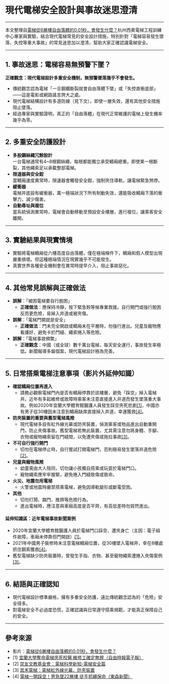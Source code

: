 # 現代電梯安全設計與事故迷思澄清  

---  

本文整理自[電梯從6層樓自由落體的0.01秒，會發生什麼？](https://www.youtube.com/watch?v=ljJGIieTvsA)杭州西奧電梯工程訓練中心專家與實驗，結合現代電梯常見的安全設計措施，特別針對「電梯容易發生墜落、失控等重大事故」的常見迷思加以澄清，幫助大家正確認識電梯安全。  

---  

## 1. 事故迷思：電梯容易無預警下墜？  

**正確觀念：現代電梯設計多重安全機制，無預警墜落幾乎不會發生。**  

- 傳統觀念認為電梯「一旦鋼纜斷裂就會自由落體下墜」或「失控直衝底部」——這是電影或網路謠言誇大之處。  
- 現代電梯結構設計有多道防線（見下文），即使一層失效，還有其他安全措施阻止墜落。  
- 經過專家與實驗證明，真正的「自由落體」在現代正常維護的電梯上發生機率幾乎為零。  

---  

## 2. 多重安全防護設計  

- **多股鋼絲繩冗餘設計**  
  一台電梯通常有4~8根鋼絲繩，每根都能獨立承受轎廂總重。即使某一根斷裂，其他繩索足以承載整部電梯。  
- **限速器與安全鉗**  
  當轎廂速度異常時，限速器會觸發安全鉗，強制夾住導軌，讓電梯緊急煞停。  
- **緩衝器**  
  電梯井底設有緩衝器，萬一極端狀況下所有制動失效，還能吸收轎廂下落的衝擊力，減少傷害。  
- **自動尋址與複位**  
  當系統偵測異常時，電梯會自動移動至預設安全樓層，進行複位，讓乘客安全離開。  

---  

## 3. 實驗結果與現實情境  

- 實驗將電梯轎廂從六樓高度自由落體，僅在極端條件下，轎廂和假人模型出現嚴重損壞。但這種極端情況在現實幾乎不可能發生。  
- 真實世界各種安全機制會在異常時提早介入，阻止事故惡化。  

---  

## 4. 其他常見誤解與正確做法  

- **誤解**：「被困電梯要自行脫困」  
  - **正確做法**：應保持冷靜，按下緊急鈴等候專業救援。自行開門或強行脫困反而更危險，易掉入井道或被夾傷。  
- **誤解**：「電梯門開就是安全」  
  - **正確做法**：門未完全開啟或轎廂未在平層時，勿強行進出。兒童及寵物應看護好，避免卡於門縫、繩索捲入等危險。  
- **誤解**：「電梯事故頻繁」  
  - **正確觀念**：中國（或全球）數千萬台電梯，每天安全運行，事故發生率極低。新聞報導多屬個案，現代電梯設計極為完善。  

---  

## 5. 日常搭乘電梯注意事項（影片外延伸知識）  

- **確認轎廂位置再進入**  
  - 請務必觀察電梯門內是否有轎廂停靠於該樓層，避免「踩空」掉入電梯井。近年有多起維修或故障時乘客未注意直接進入井道而發生墜落重大事故。例如2020年宜蘭大學體育館醫護人員發生踩空夾死悲劇[[1]](https://news.ltn.com.tw/news/society/breakingnews/3219208)，中國亦有男子從30樓因未注意到轎廂缺席直接掉入井道，幸運獲救[[4]](https://news.ebc.net.tw/news/world/191503)。  
- **防夾裝置的重要與舊型電梯風險**  
  - 現代電梯多設有紅外線光幕或防夾裝置，偵測乘客或物品進出自動重開門，防止夾傷事故。舊型電梯若無此裝置，尤其需注意勿將身體、手腳、衣物或寵物繩索留在門縫間，以免遭夾傷或拖拉事故[[3]](https://www.chiher.com/zh-TW/technology/safety-light-curtains)。  
- **不可自行強行開門**  
  - 切勿在電梯停止時，自行嘗試打開電梯門，否則極易發生墜落井道危險[[2]](https://www.gfc.org.tw/project-news/2674)。  
- **兒童與寵物風險**  
  - 幼童需由大人陪同，切勿讓小孩獨自搭乘或玩耍於電梯門口。  
  - 寵物繩索應牢牢握緊，避免捲入門縫致傷或致命。  
- **火災、地震勿用電梯**   
  - 火警或地震時嚴禁搭乘電梯，避免因導軌變形或斷電受困。  
- **其他**   
  - 切勿打鬧、踹門、推擠等危險行為。  
  - 進出電梯時，應注意與車廂高度是否平齊，有高低差時勿貿然進出。  

#### 延伸知識區：近年電梯事故新聞案例  

- 2020年宜蘭大學體育館醫護人員於電梯門口踩空、遭夾身亡（主因：電子組件故障，車廂未停靠但門開啟）[[1]](https://news.ltn.com.tw/news/society/breakingnews/3219208)。  
- 2021年中國男子裝修時未注意電梯轎廂位置，從30樓墜入電梯井，幸在8樓處抓住鋼索獲救[[4]](https://news.ebc.net.tw/news/world/191503)。  
- 舊型電梯缺少防夾裝置時，曾發生手指、衣物、甚至寵物繩索遭捲入夾傷案例[[3]](https://www.chiher.com/zh-TW/technology/safety-light-curtains)。  

---  

## 6. 結語與正確認知  

- 現代電梯設計標準嚴格，擁有多重安全防護，遠比傳統觀念認為的「危險」安全得多。  
- 對電梯安全不必過度恐慌，正確認識與日常遵守搭乘規範，才能真正保障自己的安全。  

---  

## 參考來源  

- 影片：[電梯從6層樓自由落體的0.01秒，會發生什麼？](https://www.youtube.com/watch?v=ljJGIieTvsA)  
- [1] [宜蘭大學奪命電梯夾死校醫 維修工確定無罪（自由時報電子報）](https://news.ltn.com.tw/news/society/breakingnews/3219208)  
- [2] [崇友文教基金會：電梯科學新知-電梯安全篇](https://www.gfc.org.tw/project-news/2674)  
- [3] [其禾電梯：電梯紅外線光幕、防夾裝置](https://www.chiher.com/zh-TW/technology/safety-light-curtains)  
- [4] [電梯一開踩空！男急墜22層樓 徒手抓繩保命（東森新聞）](https://news.ebc.net.tw/news/world/191503)  
